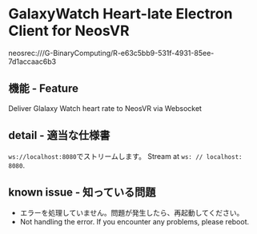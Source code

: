 # GalaxyWatch Heart-late Electron Client for NeosVR

neosrec:///G-BinaryComputing/R-e63c5bb9-531f-4931-85ee-7d1accaac6b3

## 機能 - Feature
Deliver Glalaxy Watch heart rate to NeosVR via Websocket

## detail - 適当な仕様書
`ws://localhost:8080`でストリームします。
Stream at `ws: // localhost: 8080`.

## known issue - 知っている問題
- エラーを処理していません。問題が発生したら、再起動してください。
- Not handling the error. If you encounter any problems, please reboot.
